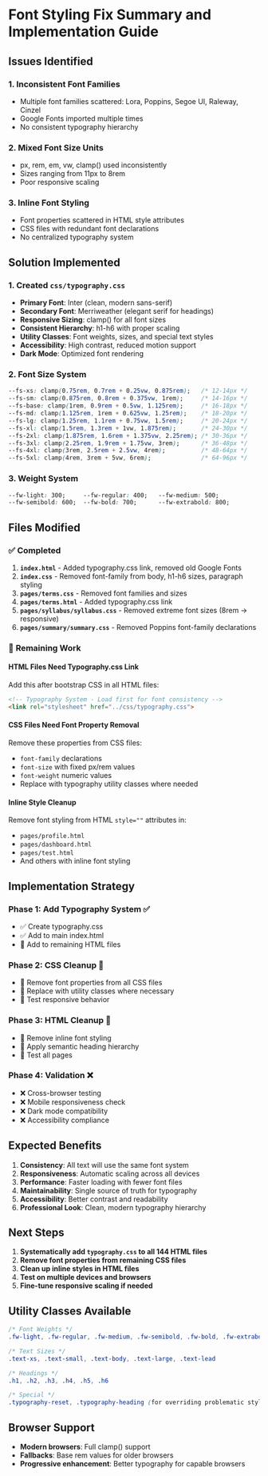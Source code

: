 # Font Styling Fix Summary and Implementation Guide

## Issues Identified

### 1. **Inconsistent Font Families**
- Multiple font families scattered: Lora, Poppins, Segoe UI, Raleway, Cinzel
- Google Fonts imported multiple times
- No consistent typography hierarchy

### 2. **Mixed Font Size Units**
- px, rem, em, vw, clamp() used inconsistently
- Sizes ranging from 11px to 8rem
- Poor responsive scaling

### 3. **Inline Font Styling**
- Font properties scattered in HTML style attributes
- CSS files with redundant font declarations
- No centralized typography system

## Solution Implemented

### 1. **Created `css/typography.css`**
- **Primary Font**: Inter (clean, modern sans-serif)
- **Secondary Font**: Merriweather (elegant serif for headings)
- **Responsive Sizing**: clamp() for all font sizes
- **Consistent Hierarchy**: h1-h6 with proper scaling
- **Utility Classes**: Font weights, sizes, and special text styles
- **Accessibility**: High contrast, reduced motion support
- **Dark Mode**: Optimized font rendering

### 2. **Font Size System**
```css
--fs-xs: clamp(0.75rem, 0.7rem + 0.25vw, 0.875rem);   /* 12-14px */
--fs-sm: clamp(0.875rem, 0.8rem + 0.375vw, 1rem);     /* 14-16px */
--fs-base: clamp(1rem, 0.9rem + 0.5vw, 1.125rem);     /* 16-18px */
--fs-md: clamp(1.125rem, 1rem + 0.625vw, 1.25rem);    /* 18-20px */
--fs-lg: clamp(1.25rem, 1.1rem + 0.75vw, 1.5rem);     /* 20-24px */
--fs-xl: clamp(1.5rem, 1.3rem + 1vw, 1.875rem);       /* 24-30px */
--fs-2xl: clamp(1.875rem, 1.6rem + 1.375vw, 2.25rem); /* 30-36px */
--fs-3xl: clamp(2.25rem, 1.9rem + 1.75vw, 3rem);      /* 36-48px */
--fs-4xl: clamp(3rem, 2.5rem + 2.5vw, 4rem);          /* 48-64px */
--fs-5xl: clamp(4rem, 3rem + 5vw, 6rem);              /* 64-96px */
```

### 3. **Weight System**
```css
--fw-light: 300;     --fw-regular: 400;   --fw-medium: 500;
--fw-semibold: 600;  --fw-bold: 700;      --fw-extrabold: 800;
```

## Files Modified

### ✅ **Completed**
1. **`index.html`** - Added typography.css link, removed old Google Fonts
2. **`index.css`** - Removed font-family from body, h1-h6 sizes, paragraph styling
3. **`pages/terms.css`** - Removed font families and sizes
4. **`pages/terms.html`** - Added typography.css link
5. **`pages/syllabus/syllabus.css`** - Removed extreme font sizes (8rem → responsive)
6. **`pages/summary/summary.css`** - Removed Poppins font-family declarations

### 🔄 **Remaining Work**

#### **HTML Files Need Typography.css Link**
Add this after bootstrap CSS in all HTML files:
```html
<!-- Typography System - Load first for font consistency -->
<link rel="stylesheet" href="../css/typography.css">
```

#### **CSS Files Need Font Property Removal**
Remove these properties from CSS files:
- `font-family` declarations
- `font-size` with fixed px/rem values
- `font-weight` numeric values
- Replace with typography utility classes where needed

#### **Inline Style Cleanup**
Remove font styling from HTML `style=""` attributes in:
- `pages/profile.html`
- `pages/dashboard.html`
- `pages/test.html`
- And others with inline font styling

## Implementation Strategy

### **Phase 1: Add Typography System** ✅
- ✅ Create typography.css
- ✅ Add to main index.html
- 🔄 Add to remaining HTML files

### **Phase 2: CSS Cleanup** 🔄
- 🔄 Remove font properties from all CSS files
- 🔄 Replace with utility classes where necessary
- 🔄 Test responsive behavior

### **Phase 3: HTML Cleanup** 🔄
- 🔄 Remove inline font styling
- 🔄 Apply semantic heading hierarchy
- 🔄 Test all pages

### **Phase 4: Validation** ❌
- ❌ Cross-browser testing
- ❌ Mobile responsiveness check
- ❌ Dark mode compatibility
- ❌ Accessibility compliance

## Expected Benefits

1. **Consistency**: All text will use the same font system
2. **Responsiveness**: Automatic scaling across all devices
3. **Performance**: Faster loading with fewer font files
4. **Maintainability**: Single source of truth for typography
5. **Accessibility**: Better contrast and readability
6. **Professional Look**: Clean, modern typography hierarchy

## Next Steps

1. **Systematically add `typography.css` to all 144 HTML files**
2. **Remove font properties from remaining CSS files**
3. **Clean up inline styles in HTML files**
4. **Test on multiple devices and browsers**
5. **Fine-tune responsive scaling if needed**

## Utility Classes Available

```css
/* Font Weights */
.fw-light, .fw-regular, .fw-medium, .fw-semibold, .fw-bold, .fw-extrabold

/* Text Sizes */
.text-xs, .text-small, .text-body, .text-large, .text-lead

/* Headings */
.h1, .h2, .h3, .h4, .h5, .h6

/* Special */
.typography-reset, .typography-heading (for overriding problematic styles)
```

## Browser Support
- **Modern browsers**: Full clamp() support
- **Fallbacks**: Base rem values for older browsers
- **Progressive enhancement**: Better typography for capable browsers